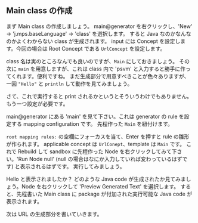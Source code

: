 ## Main class の作成

まず Main class の作成しましょう。
main@generator を右クリックし、'New' -> 'j.mps.baseLanguage' -> 'class' を選択します。
すると Java なのかなんなのかよくわからない class が生成されます。
input には Concept を設定します。今回の場合は Root Concept である `UrlConcept` を設定します。

class 名は実のところなんでも良いのですが、`Main` にしておきましょう。
その次に `main` を用意しますが、これは class 内で 'psvm' と入力すると勝手に作ってくれます。便利ですね。
まだ生成部分で用意すべきことが色々ありますが、一回 `"Hello"` と `println` して動作を見てみましょう。

さて、これで実行すると print されるかというとそういうわけでもありません。もう一つ設定が必要です。

main@generator にある 'main' を見て下さい。これは generator の rule を設定する mapping configuration です。
先程作った `Main` を紐付けます。

`root mapping rules:` の空欄にフォーカスを当て、Enter を押すと rule の雛形が作られます。
applicable concept は `UrlConept`、template は `Main` です。
これで Rebuild して sandbox に先程作った Node を右クリックしてみて下さい。'Run Node null' (null の場合はなにか入力していれば変わっているはずです) と表示されるはずです。
実行してみましょう。


Hello と表示されましたか？
どのような Java code が生成されたか見てみましょう。Node を右クリックして 'Preview Generated Text' を選択します。
すると、先程書いた Main class に package が付加された実行可能な Java code が表示されます。

次は URL の生成部分を書いていきます。

